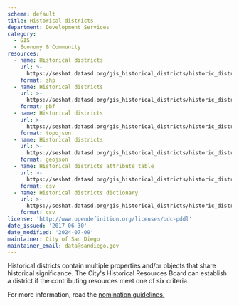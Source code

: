 ```yaml
---
schema: default
title: Historical districts
department: Development Services
category:
  - GIS
  - Economy & Community
resources:
  - name: Historical districts
    url: >-
      https://seshat.datasd.org/gis_historical_districts/historic_districts_datasd.zip
    format: shp
  - name: Historical districts
    url: >-
      https://seshat.datasd.org/gis_historical_districts/historic_districts_datasd.pbf
    format: pbf
  - name: Historical districts
    url: >-
      https://seshat.datasd.org/gis_historical_districts/historic_districts_datasd.topo.json
    format: topojson
  - name: Historical districts
    url: >-
      https://seshat.datasd.org/gis_historical_districts/historic_districts_datasd.geojson
    format: geojson
  - name: Historical districts attribute table
    url: >-
      https://seshat.datasd.org/gis_historical_districts/historic_districts_datasd.csv
    format: csv
  - name: Historical districts dictionary
    url: >-
      https://seshat.datasd.org/gis_historical_districts/historic_districts_dictionary_datasd.csv
    format: csv
license: 'http://www.opendefinition.org/licenses/odc-pddl'
date_issued: '2017-06-30'
date_modified: '2024-07-09'
maintainer: City of San Diego
maintainer_email: data@sandiego.gov
---
```

Historical districts contain multiple properties and/or objects that share historical significance. The City's Historical Resources Board can establish a district if the contributing resources meet one of six criteria.
<!--more-->
For more information, read the <a href="https://www.sandiego.gov/sites/default/files/legacy//planning/programs/historical/pdf/111027districtpolicy41.pdf" target="_blank" rel="noopener">nomination guidelines.</a>